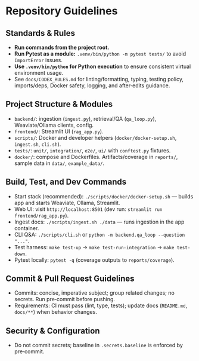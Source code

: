 # Repository Guidelines

## Standards & Rules
- **Run commands from the project root.**
- **Run Pytest as a module:** `.venv/bin/python -m pytest tests/` to avoid `ImportError` issues.
- **Use `.venv/bin/python` for Python execution** to ensure consistent virtual environment usage.
- See `docs/CODEX_RULES.md` for linting/formatting, typing, testing policy, imports/deps, Docker safety, logging, and after‑edits guidance.

## Project Structure & Modules
- `backend/`: ingestion (`ingest.py`), retrieval/QA (`qa_loop.py`), Weaviate/Ollama clients, config.
- `frontend/`: Streamlit UI (`rag_app.py`).
- `scripts/`: Docker and developer helpers (`docker/docker-setup.sh`, `ingest.sh`, `cli.sh`).
- `tests/`: `unit/`, `integration/`, `e2e/`, `ui/` with `conftest.py` fixtures.
- `docker/`: compose and Dockerfiles. Artifacts/coverage in `reports/`, sample data in `data/`, `example_data/`.

## Build, Test, and Dev Commands
- Start stack (recommended): `./scripts/docker/docker-setup.sh` — builds app and starts Weaviate, Ollama, Streamlit.
- Web UI: visit `http://localhost:8501` (dev run: `streamlit run frontend/rag_app.py`).
- Ingest docs: `./scripts/ingest.sh ./data` — runs ingestion in the app container.
- CLI Q&A: `./scripts/cli.sh` or `python -m backend.qa_loop --question "..."`.
- Test harness: `make test-up` → `make test-run-integration` → `make test-down`.
- Pytest locally: `pytest -q` (coverage outputs to `reports/coverage`).

## Commit & Pull Request Guidelines
- Commits: concise, imperative subject; group related changes; no secrets. Run pre‑commit before pushing.
- Requirements: CI must pass (lint, type, tests); update docs (`README.md`, `docs/**`) when behavior changes.

## Security & Configuration
- Do not commit secrets; baseline in `.secrets.baseline` is enforced by pre‑commit.